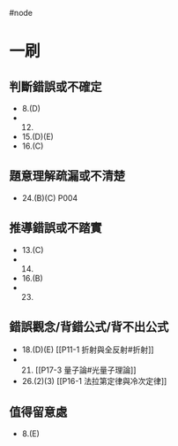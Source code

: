 #node 
# 一刷
## 判斷錯誤或不確定
- 8.(D)
- 12. 
- 15.(D)(E)
- 16.(C)
## 題意理解疏漏或不清楚
- 24.(B)(C) P004
## 推導錯誤或不踏實
- 13.(C)
- 14.
- 16.(B)
- 23.
## 錯誤觀念/背錯公式/背不出公式
- 18.(D)(E) [[P11-1 折射與全反射#折射]]
- 21. [[P17-3 量子論#光量子理論]]
- 26.(2)(3) [[P16-1 法拉第定律與冷次定律]]
## 值得留意處
- 8.(E)